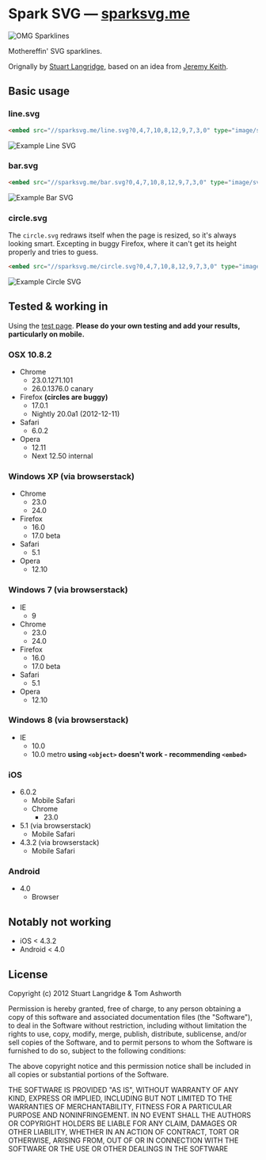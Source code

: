# Spark SVG — [sparksvg.me](http://sparksvg.me)

![OMG Sparklines](http://i.phuu.net/Lz7N/Screen%20Shot%202013-01-06%20at%2021.03.15.png)

Mothereffin' SVG sparklines.

Orignally by [Stuart Langridge](http://kryogenix.org/days/2012/12/30/simple-svg-sparklines), based on an idea from [Jeremy Keith](http://adactio.com/journal/5941/).

## Basic usage

### line.svg

```html
<embed src="//sparksvg.me/line.svg?0,4,7,10,8,12,9,7,3,0" type="image/svg+xml">
```

![Example Line SVG](http://i.phuu.net/Ly00/Screen%20Shot%202013-01-06%20at%2012.09.42.png)

### bar.svg

```html
<embed src="//sparksvg.me/bar.svg?0,4,7,10,8,12,9,7,3,0" type="image/svg+xml">
```

![Example Bar SVG](http://i.phuu.net/Ly4g/Screen%20Shot%202013-01-06%20at%2012.52.59.png)

### circle.svg

The `circle.svg` redraws itself when the page is resized, so it's always looking smart. Excepting in buggy Firefox, where it can't get its height properly and tries to guess.

```html
<embed src="//sparksvg.me/circle.svg?0,4,7,10,8,12,9,7,3,0" type="image/svg+xml">
```

![Example Circle SVG](http://i.phuu.net/Lyym/Screen%20Shot%202013-01-06%20at%2020.41.46.png)

## Tested & working in

Using the [test page](http://sparksvg.me/test.html). **Please do your own testing and add your results, particularly on mobile.**

### OSX 10.8.2

- Chrome
  - 23.0.1271.101
  - 26.0.1376.0 canary
- Firefox **(circles are buggy)**
  - 17.0.1
  - Nightly 20.0a1 (2012-12-11)
- Safari
  - 6.0.2
- Opera
  - 12.11
  - Next 12.50 internal

### Windows XP (via browserstack)

- Chrome
  - 23.0
  - 24.0
- Firefox
  - 16.0
  - 17.0 beta
- Safari
  - 5.1
- Opera
  - 12.10

### Windows 7 (via browserstack)

- IE
  - 9
- Chrome
  - 23.0
  - 24.0
- Firefox
  - 16.0
  - 17.0 beta
- Safari
  - 5.1
- Opera
  - 12.10

### Windows 8 (via browserstack)

- IE
  - 10.0
  - 10.0 metro **using `<object>` doesn't work - recommending `<embed>`**

### iOS

- 6.0.2
  - Mobile Safari
  - Chrome
    - 23.0
- 5.1 (via browserstack)
  - Mobile Safari
- 4.3.2 (via browserstack)
  - Mobile Safari

### Android

- 4.0
  - Browser

## Notably not working

- iOS < 4.3.2
- Android < 4.0

## License

Copyright (c) 2012 Stuart Langridge & Tom Ashworth

Permission is hereby granted, free of charge, to any person obtaining a copy of this software and associated documentation files (the "Software"), to deal in the Software without restriction, including without limitation the rights to use, copy, modify, merge, publish, distribute, sublicense, and/or sell copies of the Software, and to permit persons to whom the Software is furnished to do so, subject to the following conditions:

The above copyright notice and this permission notice shall be included in all copies or substantial portions of the Software.

THE SOFTWARE IS PROVIDED "AS IS", WITHOUT WARRANTY OF ANY KIND, EXPRESS OR IMPLIED, INCLUDING BUT NOT LIMITED TO THE WARRANTIES OF MERCHANTABILITY, FITNESS FOR A PARTICULAR PURPOSE AND NONINFRINGEMENT. IN NO EVENT SHALL THE AUTHORS OR COPYRIGHT HOLDERS BE LIABLE FOR ANY CLAIM, DAMAGES OR OTHER LIABILITY, WHETHER IN AN ACTION OF CONTRACT, TORT OR OTHERWISE, ARISING FROM, OUT OF OR IN CONNECTION WITH THE SOFTWARE OR THE USE OR OTHER DEALINGS IN THE SOFTWARE
